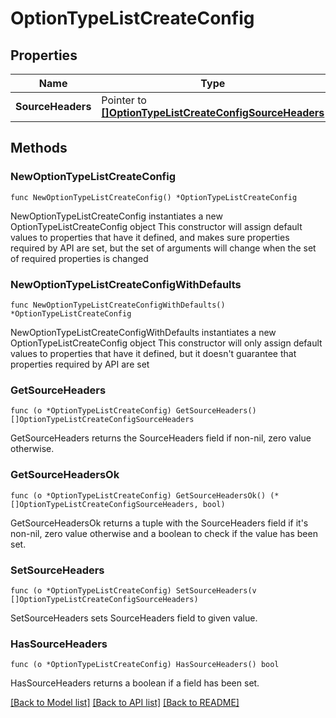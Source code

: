 # OptionTypeListCreateConfig

## Properties

Name | Type | Description | Notes
------------ | ------------- | ------------- | -------------
**SourceHeaders** | Pointer to [**[]OptionTypeListCreateConfigSourceHeaders**](OptionTypeListCreateConfigSourceHeaders.md) |  | [optional] 

## Methods

### NewOptionTypeListCreateConfig

`func NewOptionTypeListCreateConfig() *OptionTypeListCreateConfig`

NewOptionTypeListCreateConfig instantiates a new OptionTypeListCreateConfig object
This constructor will assign default values to properties that have it defined,
and makes sure properties required by API are set, but the set of arguments
will change when the set of required properties is changed

### NewOptionTypeListCreateConfigWithDefaults

`func NewOptionTypeListCreateConfigWithDefaults() *OptionTypeListCreateConfig`

NewOptionTypeListCreateConfigWithDefaults instantiates a new OptionTypeListCreateConfig object
This constructor will only assign default values to properties that have it defined,
but it doesn't guarantee that properties required by API are set

### GetSourceHeaders

`func (o *OptionTypeListCreateConfig) GetSourceHeaders() []OptionTypeListCreateConfigSourceHeaders`

GetSourceHeaders returns the SourceHeaders field if non-nil, zero value otherwise.

### GetSourceHeadersOk

`func (o *OptionTypeListCreateConfig) GetSourceHeadersOk() (*[]OptionTypeListCreateConfigSourceHeaders, bool)`

GetSourceHeadersOk returns a tuple with the SourceHeaders field if it's non-nil, zero value otherwise
and a boolean to check if the value has been set.

### SetSourceHeaders

`func (o *OptionTypeListCreateConfig) SetSourceHeaders(v []OptionTypeListCreateConfigSourceHeaders)`

SetSourceHeaders sets SourceHeaders field to given value.

### HasSourceHeaders

`func (o *OptionTypeListCreateConfig) HasSourceHeaders() bool`

HasSourceHeaders returns a boolean if a field has been set.


[[Back to Model list]](../README.md#documentation-for-models) [[Back to API list]](../README.md#documentation-for-api-endpoints) [[Back to README]](../README.md)


